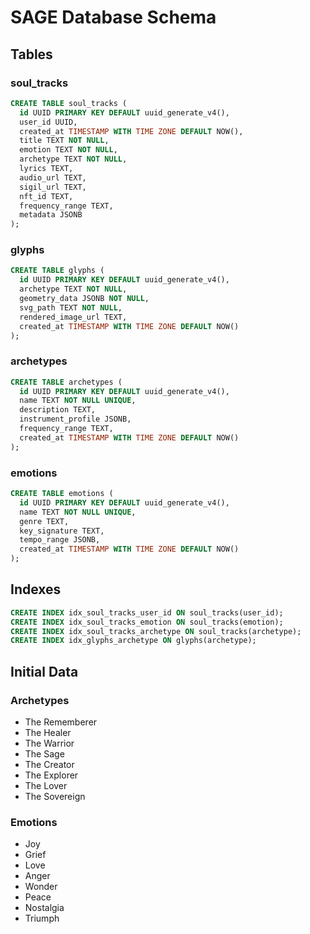 # SAGE Database Schema

## Tables

### soul_tracks
```sql
CREATE TABLE soul_tracks (
  id UUID PRIMARY KEY DEFAULT uuid_generate_v4(),
  user_id UUID,
  created_at TIMESTAMP WITH TIME ZONE DEFAULT NOW(),
  title TEXT NOT NULL,
  emotion TEXT NOT NULL,
  archetype TEXT NOT NULL,
  lyrics TEXT,
  audio_url TEXT,
  sigil_url TEXT,
  nft_id TEXT,
  frequency_range TEXT,
  metadata JSONB
);
```

### glyphs
```sql
CREATE TABLE glyphs (
  id UUID PRIMARY KEY DEFAULT uuid_generate_v4(),
  archetype TEXT NOT NULL,
  geometry_data JSONB NOT NULL,
  svg_path TEXT NOT NULL,
  rendered_image_url TEXT,
  created_at TIMESTAMP WITH TIME ZONE DEFAULT NOW()
);
```

### archetypes
```sql
CREATE TABLE archetypes (
  id UUID PRIMARY KEY DEFAULT uuid_generate_v4(),
  name TEXT NOT NULL UNIQUE,
  description TEXT,
  instrument_profile JSONB,
  frequency_range TEXT,
  created_at TIMESTAMP WITH TIME ZONE DEFAULT NOW()
);
```

### emotions
```sql
CREATE TABLE emotions (
  id UUID PRIMARY KEY DEFAULT uuid_generate_v4(),
  name TEXT NOT NULL UNIQUE,
  genre TEXT,
  key_signature TEXT,
  tempo_range JSONB,
  created_at TIMESTAMP WITH TIME ZONE DEFAULT NOW()
);
```

## Indexes

```sql
CREATE INDEX idx_soul_tracks_user_id ON soul_tracks(user_id);
CREATE INDEX idx_soul_tracks_emotion ON soul_tracks(emotion);
CREATE INDEX idx_soul_tracks_archetype ON soul_tracks(archetype);
CREATE INDEX idx_glyphs_archetype ON glyphs(archetype);
```

## Initial Data

### Archetypes
- The Rememberer
- The Healer
- The Warrior
- The Sage
- The Creator
- The Explorer
- The Lover
- The Sovereign

### Emotions
- Joy
- Grief
- Love
- Anger
- Wonder
- Peace
- Nostalgia
- Triumph
